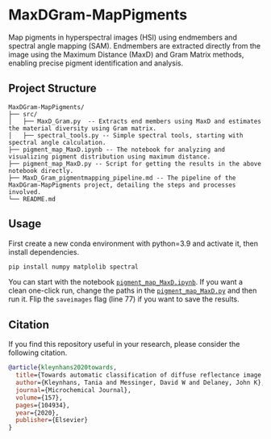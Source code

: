 # MaxDGram-MapPigments

Map pigments in hyperspectral images (HSI) using endmembers and spectral angle mapping (SAM). Endmembers are extracted directly from the image using the Maximum Distance (MaxD) and Gram Matrix methods, enabling precise pigment identification and analysis.

## Project Structure

```
MaxDGram-MapPigments/
├── src/
│   ├── MaxD_Gram.py  -- Extracts end members using MaxD and estimates the material diversity using Gram matrix.
│   ├── spectral_tools.py -- Simple spectral tools, starting with spectral angle calculation.
├── pigment_map_MaxD.ipynb -- The notebook for analyzing and visualizing pigment distribution using maximum distance.
├── pigment_map_MaxD.py -- Script for getting the results in the above notebook directly.
├── MaxD_Gram_pigmentmapping_pipeline.md -- The pipeline of the MaxDGram-MapPigments project, detailing the steps and processes involved.
└── README.md
```

## Usage
First create a new conda environment with python=3.9 and activate it, then install dependencies.
```bash
pip install numpy matplolib spectral
```
You can start with the notebook [`pigment_map_MaxD.ipynb`](pigment_map_MaxD.ipynb). If you want a clean one-click run, change the paths in the [`pigment_map_MaxD.py`](pigment_map_MaxD.py) and then run it. Flip the `saveimages` flag (line 77) if you want to save the results.

## Citation

If you find this repository useful in your research, please consider the following citation.

```bib
@article{kleynhans2020towards,
  title={Towards automatic classification of diffuse reflectance image cubes from paintings collected with hyperspectral cameras},
  author={Kleynhans, Tania and Messinger, David W and Delaney, John K},
  journal={Microchemical Journal},
  volume={157},
  pages={104934},
  year={2020},
  publisher={Elsevier}
}
```